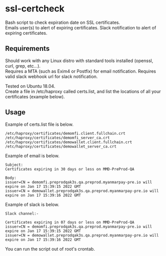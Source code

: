 # ssl-certcheck
Bash script to check expiration date on SSL certificates.  
Emails user(s) to alert of expiring certificates. 
Slack notification to alert of expiring certificates.

## Requirements
Should work with any Linux distro with standard tools installed (openssl, curl, grep, etc...).  
Requires a MTA (such as Exim4 or Postfix) for email notification. 
Requires valid slack webhook url for slack notification.

Tested on Ubuntu 18.04.  
Create a file in /etc/haproxy called certs.list, and list the locations of all your certificates (example below).

## Usage
Example of certs.list file is below.
```
/etc/haproxy/certificates/demomfi.client.fullchain.crt
/etc/haproxy/certificates/demomfi_server_ca.crt
/etc/haproxy/certificates/demowallet.client.fullchain.crt
/etc/haproxy/certificates/demowallet_server_ca.crt
```

Example of email is below.
```
Subject:
Certificates expiring in 30 days or less on MMD-PreProd-QA

Body:
issuer=CN = demomfi.preprodqak3s.qa.preprod.myanmarpay-pre.io will expire on Jan 17 15:39:15 2022 GMT
issuer=CN = demowallet.preprodqak3s.qa.preprod.myanmarpay-pre.io will expire on Jan 17 15:39:16 2022 GMT

```

Example of slack is below.
```
Slack channel:-

Certificates expiring in 07 days or less on MMD-PreProd-QA
issuer=CN = demomfi.preprodqak3s.qa.preprod.myanmarpay-pre.io will expire on Jan 17 15:39:15 2022 GMT
issuer=CN = demowallet.preprodqak3s.qa.preprod.myanmarpay-pre.io will expire on Jan 17 15:39:16 2022 GMT
```

You can run the script out of root's crontab.
